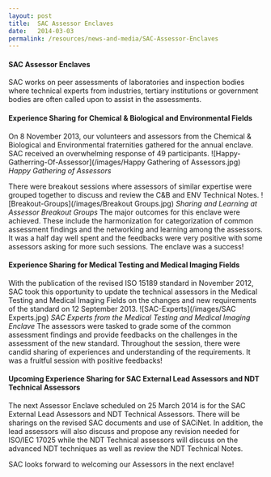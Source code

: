 ```yaml
---
layout: post
title:  SAC Assessor Enclaves
date:   2014-03-03
permalink: /resources/news-and-media/SAC-Assessor-Enclaves
---
```

#### SAC Assessor Enclaves
SAC works on peer assessments of laboratories and inspection bodies where technical experts from industries, tertiary institutions or government bodies are often called upon to assist in the assessments.
#### Experience Sharing for Chemical & Biological and Environmental Fields
On 8 November 2013, our volunteers and assessors from the Chemical & Biological and Environmental fraternities gathered for the annual enclave. SAC received an overwhelming response of 49 participants.
![Happy-Gatherring-Of-Assessor](/images/Happy Gathering of Assessors.jpg)
*Happy Gathering of Assessors*

There were breakout sessions where assessors of similar expertise were grouped together to discuss and review the C&B and ENV Technical Notes.
![Breakout-Groups](/images/Breakout Groups.jpg)
*Sharing and Learning at Assessor Breakout Groups*
The major outcomes for this enclave were achieved. These include the harmonization for categorization of common assessment findings and the networking and learning among the assessors. It was a half day well spent and the feedbacks were very positive with some assessors asking for more such sessions. The enclave was a success!
#### Experience Sharing for Medical Testing and Medical Imaging Fields
With the publication of the revised ISO 15189 standard in November 2012, SAC took this opportunity to update the technical assessors in the Medical Testing and Medical Imaging Fields on the changes and new requirements of the standard on 12 September 2013.
![SAC-Experts](/images/SAC Experts.jpg)
*SAC Experts from the Medical Testing and Medical Imaging Enclave*
The assessors were tasked to grade some of the common assessment findings and provide feedbacks on the challenges in the assessment of the new standard.  Throughout the session, there were candid sharing of experiences and understanding of the requirements. It was a fruitful session with positive feedbacks!
#### Upcoming Experience Sharing for SAC External Lead Assessors and NDT Technical Assessors
The next Assessor Enclave scheduled on 25 March 2014 is for the SAC External Lead Assessors and NDT Technical Assessors.  There will be sharings on the revised SAC documents and use of SACiNet.  In addition, the lead assessors will also discuss and propose any revision needed for ISO/IEC 17025 while the NDT Technical assessors will discuss on the advanced NDT techniques as well as review the NDT Technical Notes.   

SAC looks forward to welcoming our Assessors in the next enclave!  
